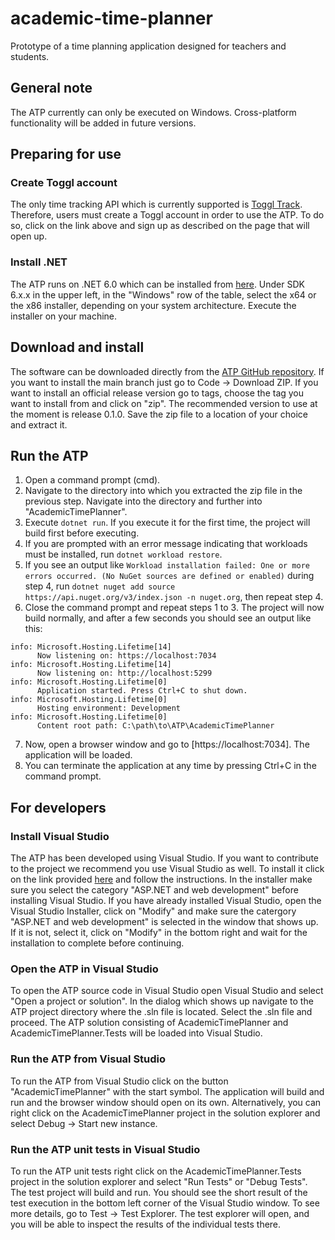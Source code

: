 # academic-time-planner

Prototype of a time planning application designed for teachers and students.

## General note

The ATP currently can only be executed on Windows. Cross-platform functionality will be added in future versions.

## Preparing for use

### Create Toggl account

The only time tracking API which is currently supported is [Toggl Track](https://toggl.com/track/). Therefore, users must create a Toggl account in order to use the ATP. To do so, click on the link above and sign up as described on the page that will open up.

### Install .NET

The ATP runs on .NET 6.0 which can be installed from [here](https://dotnet.microsoft.com/en-us/download/dotnet/6.0). Under SDK 6.x.x in the upper left, in the "Windows" row of the table, select the x64 or the x86 installer, depending on your system architecture. Execute the installer on your machine.

## Download and install

The software can be downloaded directly from the [ATP GitHub repository](https://github.com/DuplosFidibuss/academic-time-planner). If you want to install the main branch just go to Code -> Download ZIP. If you want to install an official release version go to tags, choose the tag you want to install from and click on "zip". The recommended version to use at the moment is release 0.1.0. Save the zip file to a location of your choice and extract it.

## Run the ATP

1. Open a command prompt (cmd).
2. Navigate to the directory into which you extracted the zip file in the previous step. Navigate into the directory and further into "AcademicTimePlanner".
3. Execute `dotnet run`. If you execute it for the first time, the project will build first before executing.
4. If you are prompted with an error message indicating that workloads must be installed, run `dotnet workload restore`.
5. If you see an output like `Workload installation failed: One or more errors occurred. (No NuGet sources are defined or enabled)` during step 4, run `dotnet nuget add source https://api.nuget.org/v3/index.json -n nuget.org`, then repeat step 4.
6. Close the command prompt and repeat steps 1 to 3. The project will now build normally, and after a few seconds you should see an output like this:

```batch
info: Microsoft.Hosting.Lifetime[14]
      Now listening on: https://localhost:7034
info: Microsoft.Hosting.Lifetime[14]
      Now listening on: http://localhost:5299
info: Microsoft.Hosting.Lifetime[0]
      Application started. Press Ctrl+C to shut down.
info: Microsoft.Hosting.Lifetime[0]
      Hosting environment: Development
info: Microsoft.Hosting.Lifetime[0]
      Content root path: C:\path\to\ATP\AcademicTimePlanner
```

7. Now, open a browser window and go to [https://localhost:7034]. The application will be loaded.
8. You can terminate the application at any time by pressing Ctrl+C in the command prompt.

## For developers

### Install Visual Studio

The ATP has been developed using Visual Studio. If you want to contribute to the project we recommend you use Visual Studio as well. To install it click on the link provided [here](https://visualstudio.microsoft.com/) and follow the instructions. In the installer make sure you select the category "ASP.NET and web development" before installing Visual Studio. If you have already installed Visual Studio, open the Visual Studio Installer, click on "Modify" and make sure the catergory "ASP.NET and web development" is selected in the window that shows up. If it is not, select it, click on "Modify" in the bottom right and wait for the installation to complete before continuing.

### Open the ATP in Visual Studio

To open the ATP source code in Visual Studio open Visual Studio and select "Open a project or solution". In the dialog which shows up navigate to the ATP project directory where the .sln file is located. Select the .sln file and proceed. The ATP solution consisting of AcademicTimePlanner and AcademicTimePlanner.Tests will be loaded into Visual Studio.

### Run the ATP from Visual Studio

To run the ATP from Visual Studio click on the button "AcademicTimePlanner" with the start symbol. The application will build and run and the browser window should open on its own. Alternatively, you can right click on the AcademicTimePlanner project in the solution explorer and select Debug -> Start new instance.

### Run the ATP unit tests in Visual Studio

To run the ATP unit tests right click on the AcademicTimePlanner.Tests project in the solution explorer and select "Run Tests" or "Debug Tests". The test project will build and run. You should see the short result of the test execution in the bottom left corner of the Visual Studio window. To see more details, go to Test -> Test Explorer. The test explorer will open, and you will be able to inspect the results of the individual tests there.
